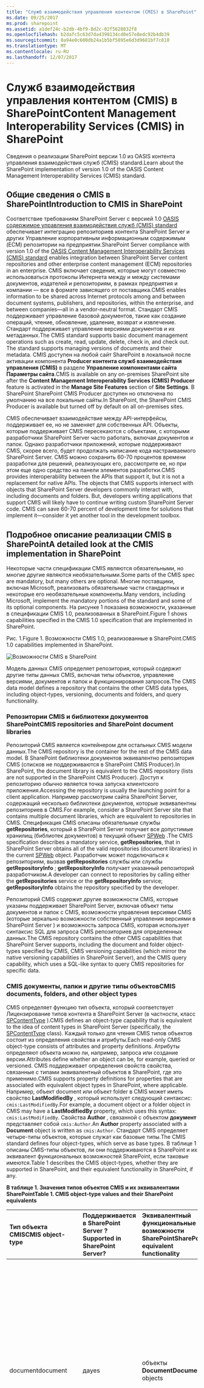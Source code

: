 ```yaml
---
title: "Служб взаимодействия управления контентом (CMIS) в SharePoint"
ms.date: 09/25/2017
ms.prod: sharepoint
ms.assetid: a1def24c-b2db-4bf9-8d2c-02f5628832f8
ms.openlocfilehash: b2dafc5c63d7da4398134cd0e57e8edc92b4db39
ms.sourcegitcommit: 0a94e0c600db24a1b5bf5895e6d3d9681bf7c810
ms.translationtype: MT
ms.contentlocale: ru-RU
ms.lasthandoff: 12/07/2017
---
```

# <a name="content-management-interoperability-services-cmis-in-sharepoint"></a><span data-ttu-id="23ecd-102">Служб взаимодействия управления контентом (CMIS) в SharePoint</span><span class="sxs-lookup"><span data-stu-id="23ecd-102">Content Management Interoperability Services (CMIS) in SharePoint</span></span>
<span data-ttu-id="23ecd-103">Сведения о реализации SharePoint версии 1.0 из OASIS контента управления взаимодействия служб (CMIS) standard.</span><span class="sxs-lookup"><span data-stu-id="23ecd-103">Learn about the SharePoint implementation of version 1.0 of the OASIS Content Management Interoperability Services (CMIS) standard.</span></span>
## <a name="introduction-to-cmis-in-sharepoint"></a><span data-ttu-id="23ecd-104">Общие сведения о CMIS в SharePoint</span><span class="sxs-lookup"><span data-stu-id="23ecd-104">Introduction to CMIS in SharePoint</span></span>
<span data-ttu-id="23ecd-105"><a name="SP15CMIS_Intro"> </a></span><span class="sxs-lookup"><span data-stu-id="23ecd-105"></span></span>

<span data-ttu-id="23ecd-106">Соответствие требованиям SharePoint Server с версией 1.0 [OASIS содержимое управления взаимодействия служб (CMIS) standard](https://www.oasis-open.org/committees/tc_home.php?wg_abbrev=cmis) обеспечивает интеграцию репозиториев контента SharePoint Server и других Управление корпоративным информационным содержимым (ECM) репозитории на предприятии.</span><span class="sxs-lookup"><span data-stu-id="23ecd-106">SharePoint Server compliance with version 1.0 of the  [OASIS Content Management Interoperability Services (CMIS) standard](https://www.oasis-open.org/committees/tc_home.php?wg_abbrev=cmis) enables integration between SharePoint Server content repositories and other enterprise content management (ECM) repositories in an enterprise.</span></span> <span data-ttu-id="23ecd-107">CMIS включает сведения, которые могут совместно использоваться протоколы Интернета между и между системами документов, издателей и репозиториям, в рамках предприятия и компании — все в формате зависящего от поставщика.</span><span class="sxs-lookup"><span data-stu-id="23ecd-107">CMIS enables information to be shared across Internet protocols among and between document systems, publishers, and repositories, within the enterprise, and between companies—all in a vendor-neutral format.</span></span> <span data-ttu-id="23ecd-108">Стандарт CMIS поддерживает управление базовой документов, такие как создание операций, чтение, обновление, удаление, возврат и извлечение. Стандарт поддерживает управление версиями документов и их метаданных.</span><span class="sxs-lookup"><span data-stu-id="23ecd-108">The CMIS standard supports basic document management operations such as create, read, update, delete, check in, and check out. The standard supports managing versions of documents and their metadata.</span></span> <span data-ttu-id="23ecd-109">CMIS доступен на любой сайт SharePoint в локальной после активации компонента **Producer контента служб взаимодействия управления (CMIS)** в разделе **Управление компонентами сайта** **Параметры сайта**.</span><span class="sxs-lookup"><span data-stu-id="23ecd-109">CMIS is available on any on-premises SharePoint site after the **Content Management Interoperability Services (CMIS) Producer** feature is activated in the **Manage Site Features** section of **Site Settings**.</span></span> <span data-ttu-id="23ecd-110">В SharePoint SharePoint CMIS Producer доступен но отключена по умолчанию на все локальные сайты.</span><span class="sxs-lookup"><span data-stu-id="23ecd-110">In SharePoint, the SharePoint CMIS Producer is available but turned off by default on all on-premises sites.</span></span>
  
    
    
<span data-ttu-id="23ecd-p102">CMIS обеспечивает взаимодействие между API-интерфейсы, поддерживает ее, но не заменяет для собственных API. Объекты, которые поддерживает CMIS пересекаются с объектами, с которыми разработчики SharePoint Server часто работать, включая документов и папок. Однако разработчики приложений, которые поддерживают CMIS, скорее всего, будет продолжать написание кода настраиваемого SharePoint Server. CMIS можно сохранить 60-70 процентов времени разработки для решений, реализующих его, рассмотрите ее, но при этом еще одно средство на панели элементов разработки.</span><span class="sxs-lookup"><span data-stu-id="23ecd-p102">CMIS provides interoperability between the APIs that support it, but it is not a replacement for native APIs. The objects that CMIS supports intersect with objects that SharePoint Server developers commonly interact with, including documents and folders. But, developers writing applications that support CMIS will likely have to continue writing custom SharePoint Server code. CMIS can save 60-70 percent of development time for solutions that implement it—consider it yet another tool in the development toolbox.</span></span>
  
    
    

## <a name="a-detailed-look-at-the-cmis-implementation-in-sharepoint"></a><span data-ttu-id="23ecd-115">Подробное описание реализации CMIS в SharePoint</span><span class="sxs-lookup"><span data-stu-id="23ecd-115">A detailed look at the CMIS implementation in SharePoint</span></span>
<span data-ttu-id="23ecd-116"><a name="SP15CMIS_DetailedLook"> </a></span><span class="sxs-lookup"><span data-stu-id="23ecd-116"></span></span>

<span data-ttu-id="23ecd-117">Некоторые части спецификации CMIS являются обязательными, но многие другие являются необязательными.</span><span class="sxs-lookup"><span data-stu-id="23ecd-117">Some parts of the CMIS spec are mandatory, but many others are optional.</span></span> <span data-ttu-id="23ecd-118">Многие поставщики, включая Microsoft, реализовать обязательные части стандартных и некоторые его необязательные компоненты.</span><span class="sxs-lookup"><span data-stu-id="23ecd-118">Many vendors, including Microsoft, implement the mandatory portions of the standard and some of its optional components.</span></span> <span data-ttu-id="23ecd-119">На рисунке 1 показана возможности, указанные в спецификации CMIS 1.0, реализованных в SharePoint.</span><span class="sxs-lookup"><span data-stu-id="23ecd-119">Figure 1 shows capabilities specified in the CMIS 1.0 specification that are implemented in SharePoint.</span></span>
  
    
    
<span data-ttu-id="23ecd-120">Рис. 1.</span><span class="sxs-lookup"><span data-stu-id="23ecd-120">Figure 1.</span></span> <span data-ttu-id="23ecd-121">Возможности CMIS 1.0, реализованные в SharePoint.</span><span class="sxs-lookup"><span data-stu-id="23ecd-121">CMIS 1.0 capabilities implemented in SharePoint.</span></span>
  
    
    

  
    
    
![Возможности CMIS в SharePoint](../images/SP15_CMISCapabilities.jpg)
  
    
    
<span data-ttu-id="23ecd-123">Модель данных CMIS определяет репозитория, который содержит другие типы данных CMIS, включая типы объектов, управление версиями, документов и папок и функционирования запросов.</span><span class="sxs-lookup"><span data-stu-id="23ecd-123">The CMIS data model defines a repository that contains the other CMIS data types, including object-types, versioning, documents and folders, and query functionality.</span></span>
  
    
    

### <a name="cmis-repositories-and-sharepoint-document-libraries"></a><span data-ttu-id="23ecd-124">Репозитории CMIS и библиотеки документов SharePoint</span><span class="sxs-lookup"><span data-stu-id="23ecd-124">CMIS repositories and SharePoint document libraries</span></span>

<span data-ttu-id="23ecd-125">Репозиторий CMIS является контейнером для остальных CMIS модели данных.</span><span class="sxs-lookup"><span data-stu-id="23ecd-125">The CMIS repository is the container for the rest of the CMIS data model.</span></span> <span data-ttu-id="23ecd-126">В SharePoint библиотеки документов эквивалентно репозитория CMIS (списков не поддерживаются в SharePoint CMIS Producer).</span><span class="sxs-lookup"><span data-stu-id="23ecd-126">In SharePoint, the document library is equivalent to the CMIS repository (lists are not supported in the SharePoint CMIS Producer).</span></span> <span data-ttu-id="23ecd-127">Доступ к репозиторию обычно является точка запуска клиентского приложения.</span><span class="sxs-lookup"><span data-stu-id="23ecd-127">Accessing the repository is usually the launching point for a client application.</span></span> <span data-ttu-id="23ecd-128">Например рассмотрим сайта SharePoint Server, содержащий несколько библиотеки документов, которые эквивалентны репозиториев в CMIS.</span><span class="sxs-lookup"><span data-stu-id="23ecd-128">For example, consider a SharePoint Server site that contains multiple document libraries, which are equivalent to repositories in CMIS.</span></span> <span data-ttu-id="23ecd-129">Спецификация CMIS описаны обязательные службы **getRepositories**, который в SharePoint Server получает все допустимые хранилищ (библиотек документов) в текущий объект [SPWeb](https://msdn.microsoft.com/library/Microsoft.SharePoint.SPWeb.aspx) .</span><span class="sxs-lookup"><span data-stu-id="23ecd-129">The CMIS specification describes a mandatory service, **getRepositories**, that in SharePoint Server obtains all of the valid repositories (document libraries) in the current  [SPWeb](https://msdn.microsoft.com/library/Microsoft.SharePoint.SPWeb.aspx) object.</span></span> <span data-ttu-id="23ecd-130">Разработчик может подключаться к репозиториям, вызвав **getRepositories** службы или службы **getRepositoryInfo** ; **getRepositoryInfo** получает указанный репозиторий разработчиком.</span><span class="sxs-lookup"><span data-stu-id="23ecd-130">A developer can connect to repositories by calling either the **getRepositories** service or the **getRepositoryInfo** service; **getRepositoryInfo** obtains the repository specified by the developer.</span></span>
  
    
    
<span data-ttu-id="23ecd-131">Репозиторий CMIS содержит другие возможности CMIS, которые указаны поддерживает SharePoint Server, включая объект типы документов и папок с CMIS, возможности управления версиями CMIS (которые зеркально возможности собственный управления версиями в SharePoint Server ) и возможность запроса CMIS, которая использует синтаксис SQL для запроса CMIS репозиториев для определенных данных.</span><span class="sxs-lookup"><span data-stu-id="23ecd-131">The CMIS repository contains the other CMIS capabilities that SharePoint Server supports, including the document and folder object-types specified by CMIS, CMIS versioning capabilities (which mirror the native versioning capabilities in SharePoint Server), and the CMIS query capability, which uses a SQL-like syntax to query CMIS repositories for specific data.</span></span>
  
    
    

### <a name="cmis-documents-folders-and-other-object-types"></a><span data-ttu-id="23ecd-132">CMIS документы, папки и другие типы объектов</span><span class="sxs-lookup"><span data-stu-id="23ecd-132">CMIS documents, folders, and other object types</span></span>

<span data-ttu-id="23ecd-133">CMIS определяет функцию тип объекта, который соответствует Лицензирование типов контента в SharePoint Server (в частности, класс [SPContentType](https://msdn.microsoft.com/library/Microsoft.SharePoint.SPContentType.aspx) ).</span><span class="sxs-lookup"><span data-stu-id="23ecd-133">CMIS defines an object-type capability that is equivalent to the idea of content types in SharePoint Server (specifically, the [SPContentType](https://msdn.microsoft.com/library/Microsoft.SharePoint.SPContentType.aspx) class).</span></span> <span data-ttu-id="23ecd-134">Каждый только для чтения CMIS типов объектов состоит из определения свойства и атрибуты.</span><span class="sxs-lookup"><span data-stu-id="23ecd-134">Each read-only CMIS object-type consists of attributes and property definitions.</span></span> <span data-ttu-id="23ecd-135">Атрибуты определяют объекта можно ли, например, запроса или создание версии.</span><span class="sxs-lookup"><span data-stu-id="23ecd-135">Attributes define whether an object can be, for example, queried or versioned.</span></span> <span data-ttu-id="23ecd-136">CMIS поддерживает определения свойств свойства, связанные с типами эквивалентный объектов в SharePoint, где это применимо.</span><span class="sxs-lookup"><span data-stu-id="23ecd-136">CMIS supports property definitions for properties that are associated with equivalent object types in SharePoint, where applicable.</span></span> <span data-ttu-id="23ecd-137">Например, объект document или объект folder в CMIS может иметь свойство **LastModifiedBy** , который использует следующий синтаксис: `cmis:LastModifiedBy`.</span><span class="sxs-lookup"><span data-stu-id="23ecd-137">For example, a document object or a folder object in CMIS may have a **LastModifiedBy** property, which uses this syntax: `cmis:LastModifiedBy`.</span></span> <span data-ttu-id="23ecd-138">Свойства **Author** , связанной с объектом **документ** представляет собой `cmis:Author`.</span><span class="sxs-lookup"><span data-stu-id="23ecd-138">An **Author** property associated with a **Document** object is written as `cmis:Author`.</span></span> <span data-ttu-id="23ecd-139">Стандарт CMIS определяет четыре-типы объектов, которые служат как базовые типы.</span><span class="sxs-lookup"><span data-stu-id="23ecd-139">The CMIS standard defines four object-types, which serve as base types.</span></span> <span data-ttu-id="23ecd-140">В таблице 1 описаны CMIS-типы объектов, ли они поддерживаются в SharePoint и их эквивалент функциональных возможностей SharePoint, если таковые имеются.</span><span class="sxs-lookup"><span data-stu-id="23ecd-140">Table 1 describes the CMIS object-types, whether they are supported in SharePoint, and their equivalent functionality in SharePoint, if any.</span></span>
  
    
    

  
    
    

<span data-ttu-id="23ecd-141">**В таблице 1. Значения типов объектов CMIS и их эквивалентами SharePoint**</span><span class="sxs-lookup"><span data-stu-id="23ecd-141">**Table 1. CMIS object-type values and their SharePoint equivalents**</span></span>


|<span data-ttu-id="23ecd-142">**Тип объекта CMIS**</span><span class="sxs-lookup"><span data-stu-id="23ecd-142">**CMIS object-type**</span></span>|<span data-ttu-id="23ecd-143">**Поддерживается в SharePoint Server ?**</span><span class="sxs-lookup"><span data-stu-id="23ecd-143">**Supported in SharePoint Server?**</span></span>|<span data-ttu-id="23ecd-144">**Эквивалентный функциональные возможности SharePoint**</span><span class="sxs-lookup"><span data-stu-id="23ecd-144">**SharePoint equivalent functionality**</span></span>|<span data-ttu-id="23ecd-145">**Описание**</span><span class="sxs-lookup"><span data-stu-id="23ecd-145">**Description**</span></span>|
|:-----|:-----|:-----|:-----|
|<span data-ttu-id="23ecd-146">document</span><span class="sxs-lookup"><span data-stu-id="23ecd-146">document</span></span>  <br/> |<span data-ttu-id="23ecd-147">да</span><span class="sxs-lookup"><span data-stu-id="23ecd-147">yes</span></span>  <br/> |<span data-ttu-id="23ecd-148">объекты **Document**</span><span class="sxs-lookup"><span data-stu-id="23ecd-148">**Document** objects</span></span> <br/> |<span data-ttu-id="23ecd-149">Объект типа документа CMIS сопоставляет непосредственно к объекту **Document** в SharePoint Server.</span><span class="sxs-lookup"><span data-stu-id="23ecd-149">The CMIS document object-type maps directly to the **Document** object in SharePoint Server.</span></span> <br/> <span data-ttu-id="23ecd-150">Документы, имеющие свойства и поток содержимого, подключенных к ним можно контроль версий и поддержки basic создание, чтение, обновление и удаление (CRUD) операции.</span><span class="sxs-lookup"><span data-stu-id="23ecd-150">Documents have properties and a content stream attached to them, can be versioned, and support basic create, read, update, and delete (CRUD) operations.</span></span>  <br/> |
|<span data-ttu-id="23ecd-151">folder</span><span class="sxs-lookup"><span data-stu-id="23ecd-151">folder</span></span>  <br/> |<span data-ttu-id="23ecd-152">да</span><span class="sxs-lookup"><span data-stu-id="23ecd-152">yes</span></span>  <br/> | <span data-ttu-id="23ecd-153">объекты  [SPFolder](https://msdn.microsoft.com/library/Microsoft.SharePoint.SPFolder.aspx)</span><span class="sxs-lookup"><span data-stu-id="23ecd-153">[SPFolder](https://msdn.microsoft.com/library/Microsoft.SharePoint.SPFolder.aspx) objects</span></span> <br/> |<span data-ttu-id="23ecd-154">Объект типа папки CMIS сопоставляет непосредственно к объекту **SPFolder** в SharePoint Server.</span><span class="sxs-lookup"><span data-stu-id="23ecd-154">The CMIS folder object-type maps directly to the **SPFolder** object in SharePoint Server.</span></span> <br/> <span data-ttu-id="23ecd-p107">Папки может содержать документы и другие папки и должны быть одной родительской папки. Папки имеют свойства, подключенных к ним, и они поддерживают операций CRUD, объект document поддерживает.</span><span class="sxs-lookup"><span data-stu-id="23ecd-p107">Folders can contain documents and other folders, and must have a single parent folder. Folders have properties attached to them, and they support the same CRUD operations that the document object supports.  </span></span><br/> <span data-ttu-id="23ecd-157">CMIS папки не может быть контроля версий.</span><span class="sxs-lookup"><span data-stu-id="23ecd-157">CMIS folders cannot be versioned.</span></span>  <br/> |
|<span data-ttu-id="23ecd-158">политика</span><span class="sxs-lookup"><span data-stu-id="23ecd-158">policy</span></span>  <br/> |<span data-ttu-id="23ecd-159">нет</span><span class="sxs-lookup"><span data-stu-id="23ecd-159">no</span></span>  <br/> |<span data-ttu-id="23ecd-160">none</span><span class="sxs-lookup"><span data-stu-id="23ecd-160">none</span></span>  <br/> |<span data-ttu-id="23ecd-161">CMIS политики-тип объекта не соответствует концепции политики в SharePoint или любые объекты политики, определенные в объектной модели SharePoint.</span><span class="sxs-lookup"><span data-stu-id="23ecd-161">The CMIS policy object-type is not equivalent to the concept of policy in SharePoint, or to any policy objects defined in the SharePoint object model.</span></span>  <br/> |
|<span data-ttu-id="23ecd-162">Отношение</span><span class="sxs-lookup"><span data-stu-id="23ecd-162">relationship</span></span>  <br/> |<span data-ttu-id="23ecd-163">нет</span><span class="sxs-lookup"><span data-stu-id="23ecd-163">no</span></span>  <br/> |<span data-ttu-id="23ecd-164">none</span><span class="sxs-lookup"><span data-stu-id="23ecd-164">none</span></span>  <br/> |<span data-ttu-id="23ecd-165">Не поддерживается</span><span class="sxs-lookup"><span data-stu-id="23ecd-165">Not supported.</span></span>  <br/> |
   

  
    
    
<span data-ttu-id="23ecd-p108">CMIS не предоставляет методы для создания, изменения или удаления типы объектов. Разработчиков, которые нужно создавать, изменять или удалять SharePoint Server объект типа документа или тип объекта папки можно сделать это с помощью объектной модели собственный SharePoint Server.</span><span class="sxs-lookup"><span data-stu-id="23ecd-p108">CMIS does not provide methods for creating, modifying, or deleting object-types. Developers who want to create, modify, or delete a SharePoint Server document object-type or folder object-type can do so by using the proprietary SharePoint Server object model.</span></span>
  
    
    
<span data-ttu-id="23ecd-p109">На рисунке 2 показано пример отношений, которые могут существовать между CMIS документов и папок типы объектов. На рисунке использует подписи, которые одно может оказаться в сценарии управления документами SharePoint Server. Например CMIS-тип объекта с именем **cmis:folder** является родительский тип объекта, с именем **cmis:documentset**. **cmis:documentset** может содержать, но не должен содержать объекты документа, организованных в объект [DocumentSet](https://msdn.microsoft.com/library/Microsoft.Office.DocumentManagement.DocumentSets.DocumentSet.aspx) .</span><span class="sxs-lookup"><span data-stu-id="23ecd-p109">Figure 2 shows example relationships that can exist between CMIS document and folder object-types. The figure uses labels that one may find in a SharePoint Server document management scenario. For example, a CMIS object-type named **cmis:folder** is the parent of an object-type named **cmis:documentset**. The **cmis:documentset** can contain, but does not have to contain, document objects organized into a [DocumentSet](https://msdn.microsoft.com/library/Microsoft.Office.DocumentManagement.DocumentSets.DocumentSet.aspx) object.</span></span>
  
    
    
<span data-ttu-id="23ecd-p110">CMIS документа тип объекта также поддерживает родитель-потомок, как показано ниже, где тип объекта **cmis:document**  родительского элемента для **cmis:specification**, **cmis:report**и **cmis:image** документов-типы объектов. Это возможно, что в этих документах может быть организованы SharePoint Server наборы документов, но CMIS не определяет такой конструкции. Вместо этого CMIS распознает отдельные объекты как тип объекта документа или тип объекта папки или как часть любой из этих двух типов объектов.</span><span class="sxs-lookup"><span data-stu-id="23ecd-p110">The CMIS document object-type also supports parent/child relationships, as shown here where the **cmis:document** object-type is a parent to the **cmis:specification**, **cmis:report**, and **cmis:image** document object-types. It is possible that these documents could be organized into SharePoint Server document sets, but CMIS does not define such a construct. Instead, CMIS recognizes individual objects as being of the document object-type or the folder object-type, or as a subset of either of those two object-types.</span></span>
  
    
    
<span data-ttu-id="23ecd-p111">На рисунке 2. Примеры CMIS документов тип объекта и тип объекта папки</span><span class="sxs-lookup"><span data-stu-id="23ecd-p111">Figure 2. Examples of the CMIS document object-type and folder object-type</span></span>
  
    
    

  
    
    
![Примеры CMIS-типы объектов в SharePoint](../images/SP15_CMISObjectTypeExamples.png)
  
    
    

  
    
    

  
    
    

### <a name="cmis-query-in-sharepoint"></a><span data-ttu-id="23ecd-178">Запрос CMIS в SharePoint</span><span class="sxs-lookup"><span data-stu-id="23ecd-178">CMIS query in SharePoint</span></span>

<span data-ttu-id="23ecd-p112">Запрос является дополнительным элементом спецификации CMIS поддерживает этого SharePoint Server. Запрос CMIS использует синтаксис простая и SQL-подобные. Каждый запрос в CMIS пределах одного репозитория, все результаты запроса возвращаются из одного репозитория, к которому имеет область запроса. Несколько запросов от нескольких репозиториев возвращает результаты из одного хранилища для каждого запроса, на котором будет запущен, что влияет возврата результатов из нескольких репозиториев. В таблице 2 представлены некоторые примеры основные инструкции запроса CMIS.</span><span class="sxs-lookup"><span data-stu-id="23ecd-p112">Query is an optional part of the CMIS specification that SharePoint Server supports. The CMIS query uses a simplified, SQL-like syntax. Every query in CMIS is scoped to one repository, so all query results are returned from the single repository to which the query is scoped. Running multiple queries against multiple repositories returns results from one repository for each query that is run, which has the effect of returning results from multiple repositories. Table 2 presents some examples of basic CMIS query statements.</span></span>
  
    
    

  
    
    

<span data-ttu-id="23ecd-184">**В таблице 2. Примеры синтаксиса запроса CMIS**</span><span class="sxs-lookup"><span data-stu-id="23ecd-184">**Table 2. CMIS query syntax examples**</span></span>


|<span data-ttu-id="23ecd-185">**Оператор запроса CMIS**</span><span class="sxs-lookup"><span data-stu-id="23ecd-185">**CMIS query statement**</span></span>|<span data-ttu-id="23ecd-186">**Описание**</span><span class="sxs-lookup"><span data-stu-id="23ecd-186">**Description**</span></span>|
|:-----|:-----|
| `SELECT * FROM cmis:document` <br/> |<span data-ttu-id="23ecd-187">Выбирает все документы в репозитории.</span><span class="sxs-lookup"><span data-stu-id="23ecd-187">Selects all documents in the repository.</span></span>  <br/> |
| `SELECT cmis:name, cmis:author FROM cmis:document WHERE cmis:author='Tina Makovec'` <br/> |<span data-ttu-id="23ecd-188">Выбирает имя и авторе любого документа в репозиторий, где автора равно Makovec Дина.</span><span class="sxs-lookup"><span data-stu-id="23ecd-188">Selects the name and author of any document in the repository where the author is equal to Tina Makovec.</span></span>  <br/> |
| `SELECT * FROM cmis:document WHERE CONTAINS('4Q13')` <br/> |<span data-ttu-id="23ecd-p113">Это пример полнотекстового поиска с использованием CONTAINS. Этот запрос возвращает все документы в репозитории, содержащие слова 4Q13.</span><span class="sxs-lookup"><span data-stu-id="23ecd-p113">This is an example of a full-text search using CONTAINS. This query returns any documents in the repository that contain the word 4Q13.</span></span>  <br/> |
   

  
    
    
<span data-ttu-id="23ecd-p114">SharePoint Server не поддерживает соединения, но спецификации CMIS 1.0. Репозитории CMIS SharePoint не может поддерживать соединения в их реализация CMIS запроса. Все репозитории, которые поддерживают запроса CMIS поддерживает сортировка, выбор возвращаемых свойств и страницы результатов.</span><span class="sxs-lookup"><span data-stu-id="23ecd-p114">SharePoint Server does not support joins, but the CMIS 1.0 specification does. Non-SharePoint CMIS repositories may support joins in their CMIS query implementation. All repositories that support CMIS query do support sorting, selecting which properties to return, and paging.</span></span>
  
    
    

### <a name="cmis-versioning-and-sharepoint-versioning"></a><span data-ttu-id="23ecd-194">Управление версиями CMIS и управление версиями в SharePoint</span><span class="sxs-lookup"><span data-stu-id="23ecd-194">CMIS versioning and SharePoint versioning</span></span>

<span data-ttu-id="23ecd-195">Управление версиями CMIS идентична управление версиями документов в SharePoint Server  основная и вспомогательная управления версиями и возврат и извлечение поддерживается в CMIS только для документов.</span><span class="sxs-lookup"><span data-stu-id="23ecd-195">CMIS versioning is identical to document versioning in SharePoint Server—major and minor versioning and check in and check out operations are supported in CMIS for documents only.</span></span>
  
    
    
<span data-ttu-id="23ecd-196">Папки не может быть контроля версий.</span><span class="sxs-lookup"><span data-stu-id="23ecd-196">Folders cannot be versioned.</span></span>
  
    
    

### <a name="cmis-change-log-support"></a><span data-ttu-id="23ecd-197">Поддержка журнала измените CMIS</span><span class="sxs-lookup"><span data-stu-id="23ecd-197">CMIS change log support</span></span>

<span data-ttu-id="23ecd-p115">CMIS указывает концепции журнала изменений. CMIS изменить журналы базовая поддержка создания, update и delete события, которые связаны с Идентификатором объектов и свойств. При возникновении create, update или delete события, которые запускаются свойства. Журнал изменений поддерживает разбиение на страницы, поэтому разработчики могут хранить свои собственные журнал изменений, которые требуется.</span><span class="sxs-lookup"><span data-stu-id="23ecd-p115">CMIS specifies a change log concept. CMIS change logs support basic create, update, and delete events that are tied to an object ID and properties. The properties are triggered when a create, update, or delete event occurs. The change log supports paging, so developers can store their own change log where they want.</span></span>
  
    
    

## <a name="authentication-and-cmis-in-sharepoint"></a><span data-ttu-id="23ecd-202">Проверка подлинности и CMIS в SharePoint</span><span class="sxs-lookup"><span data-stu-id="23ecd-202">Authentication and CMIS in SharePoint</span></span>
<span data-ttu-id="23ecd-203"><a name="SP15CMIS_Authentication"> </a></span><span class="sxs-lookup"><span data-stu-id="23ecd-203"></span></span>

<span data-ttu-id="23ecd-204">По умолчанию SharePoint Server поддерживает проверку подлинности для анонимного определения, основные определения, определения NTLM, определения дайджест, делегирование перемещение/Constrained протокола Kerberos, утверждения Windows, MultiAuth утверждений и смешанный режим утверждений.</span><span class="sxs-lookup"><span data-stu-id="23ecd-204">By default, SharePoint Server supports authentication for Anonymous AuthN, Basic AuthN, NTLM AuthN, Digest AuthN, Kerberos Protocol Transitioning/Constrained Delegation, Windows-Claims, Claims MultiAuth, and Claims Mixed Mode.</span></span>
  
    
    
<span data-ttu-id="23ecd-205">Входящий OAuth не поддерживается.</span><span class="sxs-lookup"><span data-stu-id="23ecd-205">Inbound OAuth is not supported.</span></span>
  
    
    

## <a name="the-cmis-producer-in-sharepoint"></a><span data-ttu-id="23ecd-206">Производитель CMIS в SharePoint</span><span class="sxs-lookup"><span data-stu-id="23ecd-206">The CMIS Producer in SharePoint</span></span>
<span data-ttu-id="23ecd-207"><a name="SP15CMIS_CMISProducer"> </a></span><span class="sxs-lookup"><span data-stu-id="23ecd-207"></span></span>

<span data-ttu-id="23ecd-p116">CMIS Producer доступен по умолчанию в SharePoint Server для локального развертывания. Производитель создает какие CMIS-совместимых потребителей веб-служб могут взаимодействовать с CMIS конечных точек. CMIS поддерживает и функцию CMIS Producer доступны в любой локальной реализации SharePoint Server где активирован компонент CMIS Producer. CMIS в SharePoint Online не поддерживается.</span><span class="sxs-lookup"><span data-stu-id="23ecd-p116">The CMIS Producer is available by default in SharePoint Server for on-premises deployment. The Producer creates CMIS-compliant endpoints with which CMIS-compliant consumer web services can interoperate. CMIS support and the CMIS Producer feature are available on any on-premises SharePoint Server implementation where the CMIS Producer feature is activated. CMIS is not supported in SharePoint Online.</span></span>
  
    
    

## <a name="cmis-scenarios-and-application-ideas"></a><span data-ttu-id="23ecd-212">Сценарии CMIS и идеями приложения</span><span class="sxs-lookup"><span data-stu-id="23ecd-212">CMIS scenarios and application ideas</span></span>
<span data-ttu-id="23ecd-213"><a name="SP15CMIS_Scenarios"> </a></span><span class="sxs-lookup"><span data-stu-id="23ecd-213"></span></span>

<span data-ttu-id="23ecd-214">Используя возможности CMIS в SharePoint разработчики могут создавать приложения, получать спецификации CMIS данные из как SharePoint Server и другие совместимые CMIS приложения.</span><span class="sxs-lookup"><span data-stu-id="23ecd-214">With CMIS capabilities in SharePoint, developers can create applications that incorporate CMIS-compliant data from both SharePoint Server and other CMIS-compliant applications.</span></span> <span data-ttu-id="23ecd-215">Поскольку CMIS формат зависящая от поставщика, разработчики могут создавать код, создающий спецификации CMIS конечных точек, которые можно использовать совместно с спецификации CMIS клиентские приложения без написания кода с использованием API собственные приложения.</span><span class="sxs-lookup"><span data-stu-id="23ecd-215">Because CMIS is a vendor-neutral format, developers can write code that produces CMIS-compliant endpoints that can be shared with CMIS-compliant consumer applications without having to write code against the native application's API.</span></span> <span data-ttu-id="23ecd-216">Например SharePoint CMIS Producer по умолчанию для совместного использования приложения редактирования фотографий другого поставщика CMIS репозитория (например, библиотеки документов SharePoint Server).</span><span class="sxs-lookup"><span data-stu-id="23ecd-216">For example, the default SharePoint CMIS Producer can share a CMIS repository (for example, a SharePoint Server document library) with another vendor's photo-editing application.</span></span> <span data-ttu-id="23ecd-217">Пользователь может открыть файл изображения, который хранится в репозитории CMIS producer приложения редактирования фотографий и его извлечь в SharePoint Server из в приложении редактирования фотографий.</span><span class="sxs-lookup"><span data-stu-id="23ecd-217">A user can open an image file that is stored in the photo-editing application producer's CMIS repository and check it out in SharePoint Server from within the photo-editing application.</span></span> <span data-ttu-id="23ecd-218">После выполнения и сохранения изменений, пользователь может из приложения редактирования фотографий возврат последней версии в библиотеку документов SharePoint Server.</span><span class="sxs-lookup"><span data-stu-id="23ecd-218">After making and saving changes, the user can, from the photo-editing application, check in the latest version into the SharePoint Server document library.</span></span> <span data-ttu-id="23ecd-219">Так как спецификации CMIS определяет точно так же, SharePoint делает управление версиями с точки зрения основной и дополнительный номер версии, пользователь приложения редактирования фотографий сохраняет изменения версии в репозитории CMIS, с помощью управления версиями логики идентичен логику, обнаруженных в SharePoint Server.</span><span class="sxs-lookup"><span data-stu-id="23ecd-219">Because the CMIS specification defines versioning in terms of major and minor versions the same way that SharePoint does, the photo-editing application user saves changes to a version in the CMIS repository using versioning logic identical to logic found in SharePoint Server.</span></span>
  
    
    
<span data-ttu-id="23ecd-p118">При создании приложения, рассмотрим код, реализующий словарь, инициализирует все параметры. Эти параметры используются для проверки подлинности в репозитории и укажите данные, такие как привязку, которая используется (например, REST, AtomPub, SOAP), URL-адрес сервера для доступа к конечной точки REST, имя пользователя, пароль и класса поставщика проверки подлинности (например, основные определения). После установки параметров разработчик можно использовать вызов **getRepositories** для подключения к каждой репозитория.</span><span class="sxs-lookup"><span data-stu-id="23ecd-p118">When creating an app, consider code that implements a dictionary that initializes all of the parameters. The parameters are used to authenticate to repositories, and specify data such as the binding that is in use (for example, REST, AtomPub, SOAP), the URL for the server to access the REST endpoint, user name, password, and the authentication provider class (for example, Basic AuthN). After the parameters have been set up, the developer can use the **getRepositories** call to connect to each repository.</span></span>
  
    
    
<span data-ttu-id="23ecd-p119">CMIS поддерживает разработку множество приложения, использующие данные из нескольких поставщики CMIS. CMIS предназначена для поддержки сценариев, предприятия часто появиться, если управление содержимым на несколько систем управления контентом в расширенном, гибридные среды, включая:</span><span class="sxs-lookup"><span data-stu-id="23ecd-p119">CMIS supports the development of a broad range of applications that consume data from multiple CMIS producers. CMIS is designed to support scenarios that enterprises commonly encounter when managing content across multiple content management systems in rich, hybrid environments, including:</span></span> 
  
    
    

- <span data-ttu-id="23ecd-225">Перенос данных в и из систем управления контентом на предприятии.</span><span class="sxs-lookup"><span data-stu-id="23ecd-225">Data migration to and from content management systems in an enterprise.</span></span>
    
  
- <span data-ttu-id="23ecd-226">Графические интерфейсы пользователя (графических интерфейсов) в приложениях, которые считывания данных из нескольких репозиториев контента.</span><span class="sxs-lookup"><span data-stu-id="23ecd-226">Graphical user interfaces (GUIs) in apps that read data from multiple content repositories.</span></span>
    
  
- <span data-ttu-id="23ecd-227">Веб-части SharePoint, которое использует CMIS для сведение персонал данных из нескольких систем прежних версий управления контентом на предприятии.</span><span class="sxs-lookup"><span data-stu-id="23ecd-227">A SharePoint Web Part that uses CMIS to roll up personnel data from multiple legacy content management systems within an enterprise.</span></span>
    
  
- <span data-ttu-id="23ecd-228">Мобильные приложения, доступ к документам из любого ECM системы.</span><span class="sxs-lookup"><span data-stu-id="23ecd-228">A mobile application that can access documents from any ECM system.</span></span>
    
  
- <span data-ttu-id="23ecd-229">Приложение редактирования фотографий, файлы сохраняются в репозитории CMIS с функциями ECM этот параметр включен, такие как возможность возврат и извлечение файлов.</span><span class="sxs-lookup"><span data-stu-id="23ecd-229">A photo-editing application that saves files to a CMIS repository with ECM features enabled, such as the ability to check in and check out files.</span></span>
    
  
- <span data-ttu-id="23ecd-230">Система бизнес (LOB), который экспортирует данные отчета в репозиторий ECM.</span><span class="sxs-lookup"><span data-stu-id="23ecd-230">A line-of-business (LOB) system that exports report data to an ECM repository.</span></span>
    
  
- <span data-ttu-id="23ecd-231">Утверждение контракта приложение, которое использует элементы пользовательского интерфейса (UI) SharePoint для управления процессом центра утверждения не мешая контракт для публикации на нескольких различных систем.</span><span class="sxs-lookup"><span data-stu-id="23ecd-231">A contract-approval app that uses SharePoint user interface (UI) elements to manage a central approval process while still enabling the contract to be published to several different systems.</span></span>
    
  

### <a name="example-contoso-finances-app"></a><span data-ttu-id="23ecd-232">Пример: Contoso финансами приложения</span><span class="sxs-lookup"><span data-stu-id="23ecd-232">Example: Contoso Finances app</span></span>

<span data-ttu-id="23ecd-p120">Необходимо учитывать как приложения SharePoint Server веб-часть, которая использует данные из нескольких поставщиков данных CMIS  приложение финансами Contoso. Приложение финансами Contoso собирает и tabulates финансовые данные, которые распределены по три сервера: IBM server, сервере под управлением SharePoint Server и внутреннего сервера Contoso. Приложение SharePoint Server использует веб-части для отображения данных из всех трех источников в любую страницу SharePoint Server. Приложение не требует любого пользовательского кода, относящуюся к любой реализации CMIS репозитория ( SharePoint Server библиотеки документов).</span><span class="sxs-lookup"><span data-stu-id="23ecd-p120">Consider as an app a SharePoint Server Web Part that consumes data from multiple CMIS data providers—the Contoso Finances app. The Contoso Finances app gathers and tabulates financial data that is distributed across three servers: an IBM server, a server running SharePoint Server, and an in-house Contoso server. The SharePoint Server app uses a Web Part to display data from all three data sources within any SharePoint Server page . The app does not require any custom code that is specific to any implementation of the CMIS repository (the SharePoint Server document library).</span></span>
  
    
    

## <a name="cmis-and-the-sharepoint-object-model"></a><span data-ttu-id="23ecd-237">CMIS и объектной модели SharePoint</span><span class="sxs-lookup"><span data-stu-id="23ecd-237">CMIS and the SharePoint object model</span></span>
<span data-ttu-id="23ecd-238"><a name="SP15CMIS_ObjectModel"> </a></span><span class="sxs-lookup"><span data-stu-id="23ecd-238"></span></span>

<span data-ttu-id="23ecd-239">Объектная модель SharePoint предлагает разработчикам вариантов расширения, которые не поддерживаются CMIS, включая интерфейсы API для управления типы объектов, управление столбцов сайта или репозиторий, запросы с применением ключевые слова и синтаксис, характерные для SharePoint, социальных тегов и элементов управления доступом (ACE).</span><span class="sxs-lookup"><span data-stu-id="23ecd-239">The SharePoint object model offers developers many extensibility options that are not supported by CMIS, including APIs for managing object-types, managing site or repository columns, queries that use keywords and syntax that are specific to SharePoint, social tagging, and access control entries (ACE).</span></span> 
  
    
    
<span data-ttu-id="23ecd-p121">Реализация SharePoint Server CMIS использует свойство  [BlockedFileExtensions](https://msdn.microsoft.com/library/Microsoft.SharePoint.Administration.SPWebApplication.BlockedFileExtensions.aspx) Чтобы получить список расширений файлов, которые не могут быть отправленные или загруженные с сайтов в веб-приложении. CMIS учитывает ли это [типов файлов, блокирующих SharePoint по умолчанию](http://technet.microsoft.com/en-us/library/cc262496.aspx).</span><span class="sxs-lookup"><span data-stu-id="23ecd-p121">The SharePoint Server implementation of CMIS uses the  [BlockedFileExtensions](https://msdn.microsoft.com/library/Microsoft.SharePoint.Administration.SPWebApplication.BlockedFileExtensions.aspx) property to get a list of file extensions that cannot be uploaded or downloaded from sites in the Web application. CMIS respects the [file types that SharePoint blocks by default](http://technet.microsoft.com/en-us/library/cc262496.aspx).</span></span>
  
    
    
<span data-ttu-id="23ecd-p122">Разработчики могут создавать CMIS клиентов на любом языке. Например, для разработчиков SharePoint можно использовать клиентской объектной модели .NET (CSOM) или объектной модели JavaScript (JSOM) для создания клиента. Разработчик может также использовать код на стороне сервера для разработки приложения SharePoint, которая автоматически размещаемых на Microsoft Azure или размещением у поставщика на любом сервере, включая Internet Information Services (IIS) или Microsoft Azure.</span><span class="sxs-lookup"><span data-stu-id="23ecd-p122">Developers can write CMIS clients in any language. For example, a SharePoint developer can use the .NET client-side object model (CSOM) or the JavaScript object model (JSOM) to create a client. A developer could also use server-side code to develop a SharePoint application that is auto-hosted on Microsoft Azure or provider-hosted on any server, including Internet Information Services (IIS) or Microsoft Azure.</span></span>
  
    
    

## <a name="finding-and-interoperating-with-open-source-cmis-implementations"></a><span data-ttu-id="23ecd-245">Поиск и взаимодействие с открытым кодом реализации CMIS</span><span class="sxs-lookup"><span data-stu-id="23ecd-245">Finding and interoperating with open source CMIS implementations</span></span>
<span data-ttu-id="23ecd-246"><a name="SP15CMIS_OpenSource"> </a></span><span class="sxs-lookup"><span data-stu-id="23ecd-246"></span></span>

<span data-ttu-id="23ecd-247">Много проектов с открытым кодом существует и можно проверить с помощью SharePoint использование стандартных CMIS 1.0.</span><span class="sxs-lookup"><span data-stu-id="23ecd-247">Many open source projects exist and can be tested with the SharePoint implementation of the CMIS 1.0 standard.</span></span> <span data-ttu-id="23ecd-248">Некоторые примеры [Apache химии проекта](http://chemistry.apache.org); [Open CMIS проекта](http://chemistry.apache.org/java/opencmis.html), предназначенный для тестирования сервера и клиента CMIS реализаций с Java; проект [DotCMIS](http://chemistry.apache.org/dotnet/dotcmisl) для клиентов .NET, [cmislib, библиотеку клиента CMIS для Python](http://chemistry.apache.org/python/cmislib.html) проекта; и [phpclient, библиотеку клиента CMIS для PHP](http://chemistry.apache.org/php/phpclient.html).</span><span class="sxs-lookup"><span data-stu-id="23ecd-248">Some examples include the  [Apache Chemistry Project](http://chemistry.apache.org); the  [Open CMIS project](http://chemistry.apache.org/java/opencmis.html), which tests both client and server CMIS implementations with Java; the  [DotCMIS](http://chemistry.apache.org/dotnet/dotcmisl) project for .NET client, the [cmislib, a CMIS client library for Python](http://chemistry.apache.org/python/cmislib.html) project; and the [phpclient, a CMIS client library for PHP](http://chemistry.apache.org/php/phpclient.html).</span></span>
  
    
    
<span data-ttu-id="23ecd-p124">[CMIS Workbench](http://chemistry.apache.org/java/developing/tools/dev-tools-workbench.html)  CMIS рабочего стола клиентского приложения для разработчиков (en), которая поддерживает обзора репозиториев CMIS и интерактивно тестирование проектов разработки CMIS для открытия CMIS. Workbench настроено с помощью свойства системы. Используя диалоговое окно входа в систему под руководством экспертов, разработчики также можно настроить дополнительные свойства.</span><span class="sxs-lookup"><span data-stu-id="23ecd-p124">The  [CMIS Workbench](http://chemistry.apache.org/java/developing/tools/dev-tools-workbench.html) is a CMIS desktop client application for developers that supports browsing CMIS repositories and interactively testing CMIS development projects for Open CMIS. The Workbench is configurable through system properties. Using the expert login dialog box, developers can also configure additional properties.</span></span>
  
    
    

## <a name="cmis-11-features"></a><span data-ttu-id="23ecd-252">Возможности CMIS 1.1</span><span class="sxs-lookup"><span data-stu-id="23ecd-252">CMIS 1.1 features</span></span>
<span data-ttu-id="23ecd-253"><a name="SP15CMIS_Features"> </a></span><span class="sxs-lookup"><span data-stu-id="23ecd-253"></span></span>

<span data-ttu-id="23ecd-254">CMIS 1.1 в SharePoint не поддерживается, но более новой версии спецификации CMIS будет включать некоторых новых функциональных возможностей, которые следует принять во внимание.</span><span class="sxs-lookup"><span data-stu-id="23ecd-254">CMIS 1.1 is not supported in SharePoint, but the newer version of the CMIS specification will include some new features that are worth being aware of.</span></span> <span data-ttu-id="23ecd-255">Некоторые особенности:</span><span class="sxs-lookup"><span data-stu-id="23ecd-255">Some highlights include:</span></span>
  
    
    

- <span data-ttu-id="23ecd-256">**Type mutability**: возможность создавать и изменять типы контента.</span><span class="sxs-lookup"><span data-stu-id="23ecd-256">**Type mutability**: Capability to create and modify content types.</span></span>
    
  
- <span data-ttu-id="23ecd-257">**Repository features**: возможность расширения **getRepositoryInfo** службы на публикацию список расширений стандартам, он поддерживает.</span><span class="sxs-lookup"><span data-stu-id="23ecd-257">**Repository features**: Capability to extend the **getRepositoryInfo** service to publish a list of extensions to the standards it supports.</span></span>
    
  
- <span data-ttu-id="23ecd-258">**Retention and hold**: служб для требования документа не удаляемый для периода времени или неопределенное время.</span><span class="sxs-lookup"><span data-stu-id="23ecd-258">**Retention and hold**: Services for requiring a document to not be deleted for a period of time or indefinitely.</span></span>
    
  
- <span data-ttu-id="23ecd-p126">**Browser binding**: новую привязку необязательно, предназначенные для поддержки приложений, работающих в веб-браузере. Привязка использует JSON вместо XML и всегда использует команды POST и HTTP GET.</span><span class="sxs-lookup"><span data-stu-id="23ecd-p126">**Browser binding**: A new optional binding that is specifically designed to support applications that run in a Web browser. The binding uses JSON instead of XML, and it always uses the HTTP GET and POST commands.</span></span>
    
  
- <span data-ttu-id="23ecd-261">**Secondary object types**: именованные наборы свойств, которые можно динамически добавлять и удалять объекты CMIS.</span><span class="sxs-lookup"><span data-stu-id="23ecd-261">**Secondary object types**: Named sets of properties that can be dynamically added and removed from CMIS objects.</span></span>
    
  
- <span data-ttu-id="23ecd-262">**cmis:item type**: тип для репозиториев, предоставить все типы объектов с помощью, не соответствуют определения CMIS модели для документов, папки, политики или отношения-типов объектов CMIS модели новых данных верхнего уровня.</span><span class="sxs-lookup"><span data-stu-id="23ecd-262">**cmis:item type**: New top-level data model type for repositories that have to expose any object types via CMIS that do not fit the CMIS model's definition for document, folder, policy, or relationship object-types.</span></span>
    
  
- <span data-ttu-id="23ecd-263">**Bulk update properties**: метод для поддержки свойство массового обновления на набор объектов в рамках вызова службы единого.</span><span class="sxs-lookup"><span data-stu-id="23ecd-263">**Bulk update properties**: Method for supporting bulk property updates on a set of objects within a single service call.</span></span>
    
  
- <span data-ttu-id="23ecd-p127">**Append to a stream**: поддержка для присоединения к потоку контента. Эта функция позволяет клиентам разбить на множество небольших вызовов очень больших объемов содержимого документа.</span><span class="sxs-lookup"><span data-stu-id="23ecd-p127">**Append to a stream**: Support for appending to a content stream. This feature enables clients to break very large uploads of document content into many smaller calls.</span></span>
    
  

## <a name="see-also"></a><span data-ttu-id="23ecd-266">См. также</span><span class="sxs-lookup"><span data-stu-id="23ecd-266">See also</span></span>
<span data-ttu-id="23ecd-267"><a name="SP15CMIS_AdditionalResources"> </a></span><span class="sxs-lookup"><span data-stu-id="23ecd-267"></span></span>


-  [<span data-ttu-id="23ecd-268">Добавление возможностей SharePoint</span><span class="sxs-lookup"><span data-stu-id="23ecd-268">Add SharePoint capabilities</span></span>](add-sharepoint-capabilities.md)
    
  
-  [<span data-ttu-id="23ecd-269">Управление заблокированными типами файлов</span><span class="sxs-lookup"><span data-stu-id="23ecd-269">Manage blocked file types</span></span>](http://technet.microsoft.com/en-us/library/cc262496.aspx)
    
  
-  [<span data-ttu-id="23ecd-270">OASIS контента управления взаимодействие спецификацию (CMIS) версии 1.0</span><span class="sxs-lookup"><span data-stu-id="23ecd-270">OASIS Content Management Interoperability Specification (CMIS) version 1.0</span></span>](http://docs.oasis-open.org/cmis/CMIS/v1.0/os/cmis-spec-v1.0.html)
    
  
-  <span data-ttu-id="23ecd-271">[OASIS контента управления взаимодействие спецификацию (CMIS) версии 1.1](http://docs.oasis-open.org/cmis/CMIS/v1.1/cs01/CMIS-v1.1-cs01.html) (не поддерживается в SharePoint)</span><span class="sxs-lookup"><span data-stu-id="23ecd-271">[OASIS Content Management Interoperability Specification (CMIS) version 1.1](http://docs.oasis-open.org/cmis/CMIS/v1.1/cs01/CMIS-v1.1-cs01.html) (not supported in SharePoint)</span></span>
    
  

  
    
    

